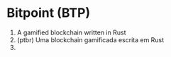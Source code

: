 # Bitpoint (BTP)
1. A gamified blockchain written in Rust
1. (ptbr) Uma blockchain gamificada escrita em Rust
2. 
